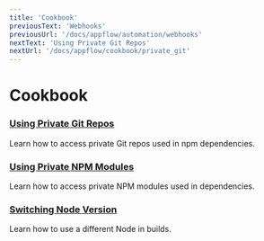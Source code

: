 ```yaml
---
title: 'Cookbook'
previousText: 'Webhooks'
previousUrl: '/docs/appflow/automation/webhooks'
nextText: 'Using Private Git Repos'
nextUrl: '/docs/appflow/cookbook/private_git'
---
```


# Cookbook

### [Using Private Git Repos](/docs/appflow/cookbook/private_git)
Learn how to access private Git repos used in npm dependencies.

### [Using Private NPM Modules](/docs/appflow/cookbook/private_npm)
Learn how to access private NPM modules used in dependencies.

### [Switching Node Version](/docs/appflow/cookbook/switch_node_version)
Learn how to use a different Node in builds.